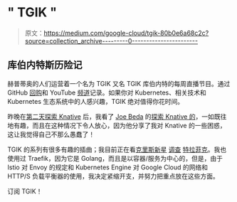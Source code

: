 # " TGIK "

> 原文：<https://medium.com/google-cloud/tgik-80b0e6a68c2c?source=collection_archive---------0----------------------->

## 库伯内特斯历险记

赫普蒂奥的人们运营着一个名为 TGIK 又名 TGIK 库伯内特的每周直播节目。通过 GitHub [回购](https://github.com/heptio/tgik)和 YouTube [频道](https://j.hept.io/tgik)记录。如果你对 Kubernetes、相关技术和 Kubernetes 生态系统中的人感兴趣，TGIK 绝对值得你花时间。

昨晚在[第二天探索 Knative](/google-cloud/knative-2-2-e542d71d531d) 后，我看了 [Joe Beda](https://medium.com/u/e756671124dc?source=post_page-----80b0e6a68c2c--------------------------------) 的[探索 Knative 的](https://www.youtube.com/watch?v=n_zqedVM0oM)，一如既往地有趣，而且在这种情况下令人放心，因为他分享了我对 Knative 的一些困惑，这让我觉得自己不那么愚蠢了！

TGIK 的系列有很多有趣的插曲；我目前正在看[克里斯新星](https://medium.com/u/158602cec861?source=post_page-----80b0e6a68c2c--------------------------------) [调查](https://www.youtube.com/watch?v=NObVcDG3ADM) [特拉菲克](http://traefik.io)。我也使用过 Traefik，因为它是 Golang，而且是以容器/服务为中心的，但是，由于 Istio 对 Envoy 的规定和 Kubernetes Engine 对 Google Cloud 的网络和 HTTP/S 负载平衡器的使用，我决定紧缩开支，并努力把重点放在这些方面。

订阅 TGIK！